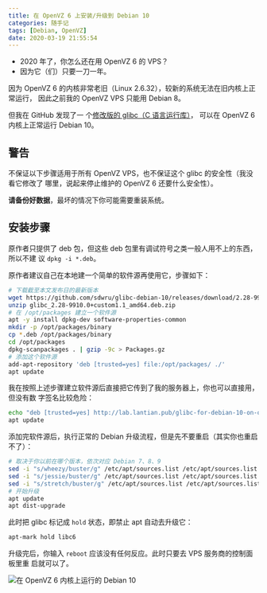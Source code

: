 ```yaml
---
title: 在 OpenVZ 6 上安装/升级到 Debian 10
categories: 随手记
tags: [Debian, OpenVZ]
date: 2020-03-19 21:55:54
---
```


- 2020 年了，你怎么还在用 OpenVZ 6 的 VPS？
- 因为它（们）只要一刀一年。

因为 OpenVZ 6 的内核非常老旧（Linux 2.6.32），较新的系统无法在旧内核上正常运行，
因此之前我的 OpenVZ VPS 只能用 Debian 8。

但我在 GitHub 发现了一
个[修改版的 glibc（C 语言运行库）](https://github.com/sdwru/glibc-debian-10/releases)，
可以在 OpenVZ 6 内核上正常运行 Debian 10。

## 警告

不保证以下步骤适用于所有 OpenVZ VPS，也不保证这个 glibc 的安全性（我没看它修改了
哪里，说起来停止维护的 OpenVZ 6 还要什么安全性）。

**请备份好数据**，最坏的情况下你可能需要重装系统。

## 安装步骤

原作者只提供了 deb 包，但这些 deb 包里有调试符号之类一般人用不上的东西，所以不建
议 `dpkg -i *.deb`。

原作者建议自己在本地建一个简单的软件源再使用它，步骤如下：

```bash
# 下载截至本文发布日的最新版本
wget https://github.com/sdwru/glibc-debian-10/releases/download/2.28-9910.0/glibc_2.28-9910.0+custom1.1_amd64.deb.zip
unzip glibc_2.28-9910.0+custom1.1_amd64.deb.zip
# 在 /opt/packages 建立一个软件源
apt -y install dpkg-dev software-properties-common
mkdir -p /opt/packages/binary
cp *.deb /opt/packages/binary
cd /opt/packages
dpkg-scanpackages . | gzip -9c > Packages.gz
# 添加这个软件源
add-apt-repository 'deb [trusted=yes] file:/opt/packages/ ./'
apt update
```

我在按照上述步骤建立软件源后直接把它传到了我的服务器上，你也可以直接用，但没有数
字签名比较危险：

```bash
echo "deb [trusted=yes] http://lab.lantian.pub/glibc-for-debian-10-on-openvz ./" > /etc/apt/sources.list.d/glibc-for-debian-10-on-openvz.list
apt update
```

添加完软件源后，执行正常的 Debian 升级流程，但是先不要重启（其实你也重启不了）：

```bash
# 取决于你以前在哪个版本，依次对应 Debian 7、8、9
sed -i "s/wheezy/buster/g" /etc/apt/sources.list /etc/apt/sources.list.d/*
sed -i "s/jessie/buster/g" /etc/apt/sources.list /etc/apt/sources.list.d/*
sed -i "s/stretch/buster/g" /etc/apt/sources.list /etc/apt/sources.list.d/*
# 开始升级
apt update
apt dist-upgrade
```

此时把 glibc 标记成 `hold` 状态，即禁止 apt 自动去升级它：

```bash
apt-mark hold libc6
```

升级完后，你输入 `reboot` 应该没有任何反应。此时只要去 VPS 服务商的控制面板里重
启就可以了。

![在 OpenVZ 6 内核上运行的 Debian 10](/usr/uploads/202003/debian-10-on-openvz-6.png)
